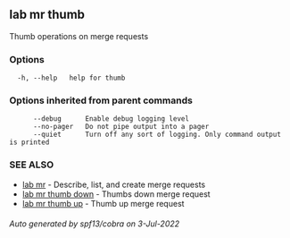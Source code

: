 ## lab mr thumb

Thumb operations on merge requests

### Options

```
  -h, --help   help for thumb
```

### Options inherited from parent commands

```
      --debug      Enable debug logging level
      --no-pager   Do not pipe output into a pager
      --quiet      Turn off any sort of logging. Only command output is printed
```

### SEE ALSO

* [lab mr](lab_mr.md)	 - Describe, list, and create merge requests
* [lab mr thumb down](lab_mr_thumb_down.md)	 - Thumbs down merge request
* [lab mr thumb up](lab_mr_thumb_up.md)	 - Thumb up merge request

###### Auto generated by spf13/cobra on 3-Jul-2022
